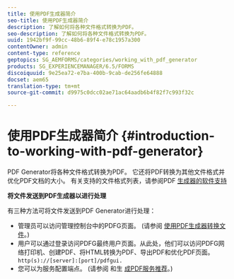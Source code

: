 ```yaml
---
title: 使用PDF生成器简介
seo-title: 使用PDF生成器简介
description: 了解如何将各种文件格式转换为PDF。
seo-description: 了解如何将各种文件格式转换为PDF。
uuid: 1942bf9f-99cc-48b6-89f4-e78c1957a300
contentOwner: admin
content-type: reference
geptopics: SG_AEMFORMS/categories/working_with_pdf_generator
products: SG_EXPERIENCEMANAGER/6.5/FORMS
discoiquuid: 9e25ea72-e7ba-400b-9cab-de256fe64888
docset: aem65
translation-type: tm+mt
source-git-commit: d9975c0dcc02ae71ac64aadb6b4f82f7c993f32c

---
```



# 使用PDF生成器简介 {#introduction-to-working-with-pdf-generator}

PDF Generator将各种文件格式转换为PDF。 它还将PDF转换为其他文件格式并优化PDF文档的大小。 有关支持的文件格式列表，请参阅PDF [生成器的软件支持](/help/forms/using/aem-forms-jee-supported-platforms.md)

**将文件发送到PDF生成器以进行处理**

有三种方法可将文件发送到PDF Generator进行处理：

* 管理员可以访问管理控制台中的PDFG页面。 (请参阅 [使用PDF生成器转换文件](/help/forms/using/admin-help/converting-files-using-pdf-generator.md)。)
* 用户可以通过登录访问PDFG最终用户页面。从此处，他们可以访问PDFG网络打印机、创建PDF、将HTML转换为PDF、导出PDF和优化PDF页面。 `http(s)://[server]:[port]/pdfgui.`
* 您可以为服务配置端点。 (请参阅 <!--Fix broken link to Managing Endpoints --> 和生 [成PDF服务推荐](/help/forms/using/admin-help/configuring-watched-folder-endpoints.md#generate-pdf-service-recommendations)。) [](/help/forms/using/admin-help/overview-5.md#main-pars-header)

